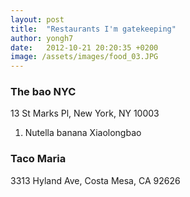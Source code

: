 ```yaml
---
layout: post
title:  "Restaurants I'm gatekeeping"
author: yongh7
date:   2012-10-21 20:20:35 +0200
image: /assets/images/food_03.JPG
---
```


### The bao NYC
13 St Marks Pl, New York, NY 10003
1. Nutella banana Xiaolongbao


### Taco Maria
3313 Hyland Ave, Costa Mesa, CA 92626
